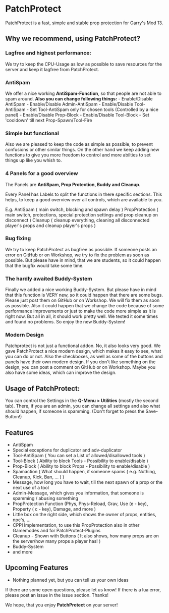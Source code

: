 <h1>PatchProtect</h1>

PatchProtect is a fast, simple and stable prop protection for Garry's Mod 13.

<h2>Why we recommend, using PatchProtect?</h2>

<h3>Lagfree and highest performance:</h3>
We try to keep the CPU-Usage as low as possible to save resources for the server and keep it lagfree from PatchProtect.

<h3>AntiSpam</h3>
We offer a nice working <b>AntiSpam-Function</b>, so that people are not able to spam around.
<b>Also you can change following things:</b>
- Enable/Disable AntiSpam
- Enable/Disable Admin-AntiSpam
- Enable/Disable Tool-AntiSpam
- Set Tool-AntiSpam only for chosen tools (Controlled by a nice panel)
- Enable/Disable Prop-Block
- Enable/Disable Tool-Block
- Set 'cooldown' till next Prop-Spawn/Tool-Fire

<h3>Simple but functional</h3>
Also we are pleased to keep the code as simple as possible, to prevent confusions or other similar things.
On the other hand we keep adding new functions to give you more freedom to control and more abilties to set things up like you whish to.

<h3>4 Panels for a good overview</h3>
The Panels are <b>AntiSpam, Prop Protection, Buddy and Cleanup</b>.

Every Panel has Labels to split the functions in there specific sections. This helps, to keep a good overview over all controls, which are available to you.

E.g.
AntiSpam ( main switch, blocking and spawn delay )
PropProtection ( main switch, protections, special protection settings and prop cleanup on disconnect )
Cleanup ( cleanup everything, cleaning all disconnected player's props and cleanup player's props )

<h3>Bug fixing</h3>
We try to keep PatchProtect as bugfree as possible.
If someone posts an error on GitHub or on Workshop, we try to fix the problem as soon as possible. But please have in mind, that we are students, so it could happen that the bugfix would take some time.

<h3>The hardly awaited Buddy-System</h3>
Finally we added a nice working Buddy-System. But please have in mind that this function is VERY new, so it could happen that there are some bugs. Please just post them on GitHub or on Workshop. We will fix them as soon as possible. Also it could happen that we change the code because of some performance improvements or just to make the code more simple as it is right now.
But all in all, it should work pretty well. We tested it some times and found no problems. So enjoy the new Buddy-System!

<h3>Modern Design</h3>
Patchprotect is not just a functional addon. No, it also looks very good. We gave PatchProtect a nice modern design, which makes it easy to see, what you can do or not. Also the checkboxes, as well as some of the buttons and panels have their own modern design.
If you don't like something on the design, you can post a comment on GitHub or on Workshop. Maybe you also have some ideas, which can improve the design.


<h2>Usage of PatchProtect:</h2>

You can control the Settings in the <b>Q-Menu > Utilities</b> (mostly the second tab). There, if you are an admin, you can change all settings and also what should happen, if someone is spamming. (Don't forget to press the Save-Button!)


<h2>Features</h2>

- AntiSpam
- Special exceptions for duplicator and adv-duplicator
- Tool-AntiSpam ( You can set a List of allowed/disallowed tools )
- Tool-Block ( Ability to block Tools - Possibility to enable/disable )
- Prop-Block ( Ability to block Props - Possibility to enable/disable )
- Spamaction ( What should happen, if someone spams ( e.g. Nothing, Cleanup, Kick, Ban, ... ) )
- Message, how long you have to wait, till the next spawn of a prop or the next use of a tool
- Admin-Message, which gives you information, that someone is spamming / abusing something
- PropProtection Function (Phys, Phys-Reload, Grav, Use (e - key), Property ( c - key), Damage, and more )
- Little box on the right side, which shows the owner of props, entities, npc's, ...
- CPPI Implementation, to use this PropProtection also in other Gamemodes and for PatchProtect-Plugins
- Cleanup - Shown with Buttons ( It also shows, how many props are on the server/how many props a player has! )
- Buddy-System
- and more


<h2>Upcoming Features</h2>

- Nothing planned yet, but you can tell us your own ideas

If there are some open questions, please let us know!
If there is a lua error, please post an issue in the issue section. Thanks!

We hope, that you enjoy <b>PatchProtect</b> on your server!
